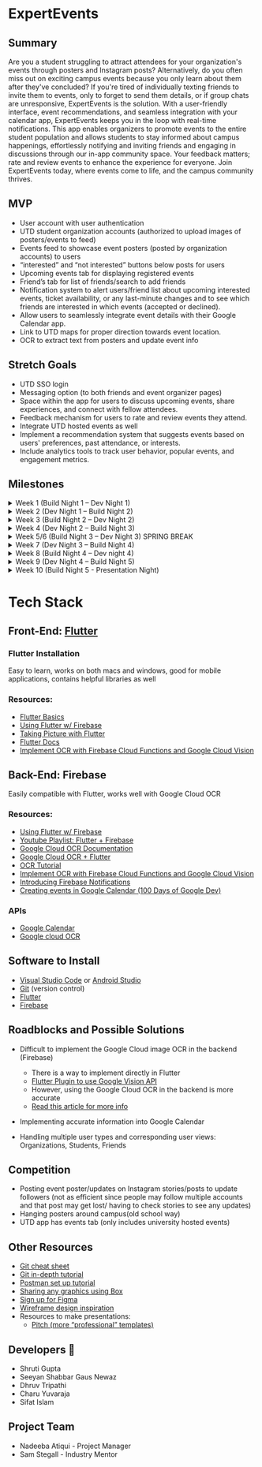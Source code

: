 # ExpertEvents

## Summary

Are you a student struggling to attract attendees for your organization's events through posters and Instagram posts? Alternatively, do you often miss out on exciting campus events because you only learn about them after they've concluded? If you're tired of individually texting friends to invite them to events, only to forget to send them details, or if group chats are unresponsive, ExpertEvents is the solution. With a user-friendly interface, event recommendations, and seamless integration with your calendar app, ExpertEvents keeps you in the loop with real-time notifications. This app enables organizers to promote events to the entire student population and allows students to stay informed about campus happenings, effortlessly notifying and inviting friends and engaging in discussions through our in-app community space. Your feedback matters; rate and review events to enhance the experience for everyone. Join ExpertEvents today, where events come to life, and the campus community thrives.

## MVP

- User account with user authentication
- UTD student organization accounts (authorized to upload images of posters/events to feed)
- Events feed to showcase event posters (posted by organization accounts) to users
- “interested” and “not interested” buttons below posts for users
- Upcoming events tab for displaying registered events
- Friend’s tab for list of friends/search to add friends
- Notification system to alert users/friend list about upcoming interested events, ticket availability, or any last-minute changes and to see which friends are interested in which events (accepted or declined).
- Allow users to seamlessly integrate event details with their Google Calendar app.
- Link to UTD maps for proper direction towards event location.
- OCR to extract text from posters and update event info

## Stretch Goals

- UTD SSO login
- Messaging option (to both friends and event organizer pages)
- Space within the app for users to discuss upcoming events, share experiences, and connect with fellow attendees.
- Feedback mechanism for users to rate and review events they attend.
- Integrate UTD hosted events as well
- Implement a recommendation system that suggests events based on users' preferences, past attendance, or interests.
- Include analytics tools to track user behavior, popular events, and engagement metrics.

## Milestones

<details>
  <summary>Week 1 (Build Night 1 – Dev Night 1)</summary>

  - Meet team.
  - Decide Frontend/Backend team.

  **Before Design Day**

  - Familiarize yourself with tech stack (link resources)
    - Frontend: Flutter
    - Backend: Flutter/Firebase

  **Design Day**

  - Setup:
    - Flutter
    - Android Studio
    - Create Firebase project.
    - Github repo
  - Brainstorm basic design layout

  **Tasks:**

  - Front-end:
    - Create low fidelity wireframes (Figma if familiar)
    - Learn Flutter (tutorials)
  - Firebase:
    - Learn Firebase 
    - Research Google Maps/ Google Cloud OCR

  **Dev Night 1:**

  - Troubleshoot github/flutter/firebase setup issues if any.
  - Meet mentors.
</details>

<details>
  <summary>Week 2 (Dev Night 1 – Build Night 2)</summary>

  **Team meeting**

  - Flesh out full vision of the App

  **Front-end:**

  - Learn Flutter
  - Show High fidelity Figma pages (as many pages as possible)
  - Start Coding Login Pages in Dart
  - Continue Figma pages (for other pages)

  **Backend:**

  - Learn Firebase
  - Set up a database to store user information.
  - Set up Firebase user authentication.
  - Set up a database design to store Organization poster/event objects.

  **Build Night 2:**

  **Front-end:**

  - Figma pages (complete core pages)
  - Login pages (implemented)

  **Back-end:**

  - User Authentication complete
  - Able to store user information in the database (user models created)
  - Show initial database design
</details>

<details>
  <summary>Week 3 (Build Night 2 – Dev Night 2)</summary>

  **Team meeting:**

  **Front-end and Backend Integration:**

  - User Auth Backend with Login Pages Frontend

  **Frontend:**

  - Finalize UI Design for all pages
  - Research how to upload/capture images in Flutter
  - Code core pages (Events display tab)

  **Back-end:**

  - Set up a database to store Organization poster/event objects
  - Research Firebase notifications/other notification options

  **Dev Night 2:**

  - Troubleshoot errors
  - Make up for delayed parts/edit design choices if needed.
</details>

<details>
  <summary>Week 4 (Dev Night 2 – Build Night 3)</summary>

  **Team meeting:**

  **Frontend:**

  - Finish Events tab
  - Start on Upcoming events tab for displaying registered events.

  **Back-end:**

  - Start Notification implementation.
  - Implement the ability to upload images and take pictures of posters to Firebase Storage
  - Research Google Maps/ UTD Maps Integration

  **Build Night 3:**

  **Front end:**

  - Events tab (complete)

  **Backend:**

  - Firebase storage set up (complete)
  - Discuss Notification System/Google maps
</details>

<details>
  <summary>Week 5/6 (Build Night 3 – Dev Night 3) SPRING BREAK</summary>

  **Team meeting:**

  - Address errors
  - Fix up missing tasks
  - Set clear expectations for the next week
  - Finish core features over break 😊
  - Integrate Firebase storage images with Events feed to pull up images from the database and show it in the events feed

  **Front-end:**

  - Interest “buttons”
  - User Avatars
  - Upcoming events tab for displaying registered events 
  - Friend’s tab for list of friends/search to add friends
  - Start editing the main events feed with other options:
    - Maps
    - Google calendar

  **Back-end:**

  - Notification system to alert users/friend list about upcoming interested events, ticket availability, or any last-minute changes and to see which friends are interested in which events (accepted or declined).
  - Allow users to seamlessly integrate event details with their Google Calendar app.
  - Link to UTD maps for proper direction towards event location.
  - Research OCR to extract text from posters and update event info

  **Full-stack:**

  - Research integration of Open AI for personalized event recommendations

  **Dev Night 3:**

  - Integrate Interest “buttons” with the Notification system
  - Google Calendar update/troubleshooting
  - UTD maps?
</details>

<details>
  <summary>Week 7 (Dev Night 3 – Build Night 4)</summary>

  - Backend and frontend communication to finish integrating backend with frontend to connect and test.
  - Polish up MVP
  - AI Update

  **Back-end:**

  - Google Calendar integration 
  - UTD Maps
  - OCR Update
</details>

<details>
  <summary>Week 8 (Build Night 4 – Dev night 4)</summary>

  - Finish Features
</details>

<details>
  <summary>Week 9 (Dev Night 4 – Build Night 5)</summary>

  - Work on Stretch goals/any last-minute troubleshooting
</details>

<details>
  <summary>Week 10 (Build Night 5 - Presentation Night)</summary>

  - Practice presentation
</details>


# Tech Stack

## Front-End: [Flutter](https://www.youtube.com/watch?v=8saLa5fh0ZI)

### Flutter Installation
Easy to learn, works on both macs and windows, good for mobile applications, contains helpful libraries as well

### Resources:
- [Flutter Basics](https://www.youtube.com/playlist?list=PL4cUxeGkcC9jLYyp2Aoh6hcWuxFDX6PBJ)
- [Using Flutter w/ Firebase](https://firebase.google.com/docs/flutter/setup?platform=ios)
- [Taking Picture with Flutter](https://docs.flutter.dev/cookbook/plugins/picture-using-camera)
- [Flutter Docs](https://docs.flutter.dev/)
- [Implement OCR with Firebase Cloud Functions and Google Cloud Vision](https://www.youtube.com/watch?v=bTEU10c3gds)

## Back-End: Firebase
Easily compatible with Flutter, works well with Google Cloud OCR

### Resources: 
- [Using Flutter w/ Firebase](https://firebase.google.com/docs/flutter/setup?platform=ios)
- [Youtube Playlist: Flutter + Firebase](https://www.youtube.com/playlist?list=PL4cUxeGkcC9j--TKIdkb3ISfRbJeJYQwC)
- [Google Cloud OCR Documentation](https://cloud.google.com/vision/docs/ocr)
- [Google Cloud OCR + Flutter](https://firebase.google.com/docs/ml/android/recognize-text)
- [OCR Tutorial](https://cloud.google.com/functions/docs/tutorials/ocr)
- [Implement OCR with Firebase Cloud Functions and Google Cloud Vision](https://www.youtube.com/watch?v=bTEU10c3gds)
- [Introducing Firebase Notifications](https://www.youtube.com/watch?v=rTB7fTqMlS0)
- [Creating events in Google Calendar (100 Days of Google Dev)](https://www.youtube.com/watch?v=tNo9IoZMelI&t=353s)

### APIs
- [Google Calendar](https://developers.google.com/calendar/api/guides/overview)
- [Google cloud OCR](https://cloud.google.com/vision/docs/ocr)

## Software to Install

- [Visual Studio Code](https://code.visualstudio.com/) or [Android Studio](https://developer.android.com/studio)
- [Git](https://git-scm.com/downloads) (version control)
- [Flutter](https://docs.flutter.dev/get-started/editor) 
- [Firebase](https://firebase.google.com/docs/cli) 

## Roadblocks and Possible Solutions

- Difficult to implement the Google Cloud image OCR in the backend (Firebase)
  - There is a way to implement directly in Flutter
  - [Flutter Plugin to use Google Vision API](https://pub.dev/packages/google_ml_vision)
  - However, using the Google Cloud OCR in the backend is more accurate
  - [Read this article for more info](https://medium.com/dreamwod-tech/cloud-vision-vs-flutter-mlkit-for-ocr-detection-of-concept2-machine-514098f894af)

- Implementing accurate information into Google Calendar
- Handling multiple user types and corresponding user views: Organizations, Students, Friends

## Competition

- Posting event poster/updates on Instagram stories/posts to update followers (not as efficient since people may follow multiple accounts and that post may get lost/ having to check stories to see any updates)
- Hanging posters around campus(old school way)
- UTD app has events tab (only includes university hosted events)

## Other Resources

- [Git cheat sheet](https://education.github.com/git-cheat-sheet-education.pdf)
- [Git in-depth tutorial](https://youtu.be/RGOj5yH7evk)
- [Postman set up tutorial](https://youtu.be/3eHJkcA8mTs)
- [Sharing any graphics using Box](https://utdallas.account.box.com/login)
- [Sign up for Figma](https://www.figma.com/signup)
- [Wireframe design inspiration](https://dribbble.com/shots/popular/web-design)
- Resources to make presentations:
  - [Pitch (more “professional” templates)](https://pitch.com/)
 
## Developers 👥
- Shruti Gupta 
- Seeyan Shabbar Gaus Newaz
- Dhruv Tripathi
- Charu Yuvaraja
- Sifat Islam

## Project Team
- Nadeeba Atiqui - Project Manager
- Sam Stegall - Industry Mentor

